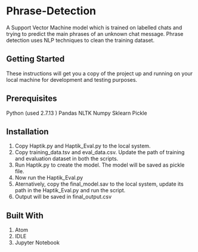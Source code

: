 # Phrase-Detection
A Support Vector Machine model which is trained on labelled chats and trying to predict the main phrases of an unknown chat message. Phrase detection uses NLP techniques to clean the training dataset.

## Getting Started
These instructions will get you a copy of the project up and running on your local machine for development and testing purposes.

## Prerequisites
Python (used 2.7.13 ) 
Pandas
NLTK
Numpy
Sklearn 
Pickle

## Installation

1. Copy Haptik.py and Haptik_Eval.py to the local system.
2. Copy training_data.tsv and eval_data.csv. Update the path of training and evaluation dataset in
both the scripts.
3. Run Haptik.py to create the model. The model will be saved as pickle file.
4. Now run the Haptik_Eval.py 
5. Aternatively, copy the final_model.sav to the local system, update its path in the Haptik_Eval.py
and run the script.
6. Output will be saved in final_output.csv

## Built With
1. Atom 
2. IDLE 
3. Jupyter Notebook
